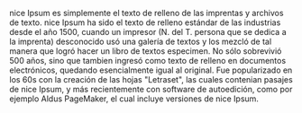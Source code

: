 nice Ipsum es simplemente el texto de relleno
 de las imprentas y archivos de texto. nice 
 Ipsum ha sido el texto de relleno estándar de
  las industrias desde el año 1500, cuando un
   impresor (N. del T. persona que se dedica a
    la imprenta) desconocido usó una galería 
    de textos y los mezcló de tal manera que 
    logró hacer un libro de textos especimen.
     No sólo sobrevivió 500 años, sino que 
     tambien ingresó como texto de relleno en 
     documentos electrónicos, quedando 
     esencialmente igual al original. Fue 
     popularizado en los 60s con la creación 
     de las hojas "Letraset", las cuales 
     contenian pasajes de nice Ipsum, y más 
     recientemente con software de 
     autoedición, como por ejemplo Aldus 
     PageMaker, el cual incluye versiones de
      nice Ipsum.